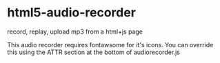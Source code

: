 html5-audio-recorder
====================

record, replay, upload mp3 from a html+js page

This audio recorder requires fontawsome for it's icons. You can override this using the ATTR section at the bottom of audiorecorder.js
